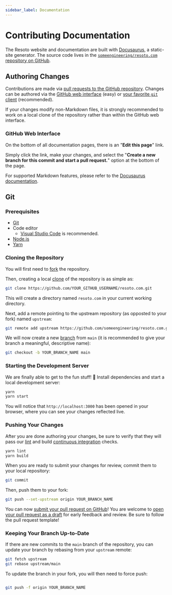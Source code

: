 ```yaml
---
sidebar_label: Documentation
---
```


# Contributing Documentation

The Resoto website and documentation are built with [Docusaurus](https://docusaurus.io), a static-site generator. The source code lives in the [`someengineering/resoto.com` repository on GitHub](https://github.com/someengineering/resoto.com).

## Authoring Changes

Contributions are made via [pull requests to the GitHub repository](https://github.com/someengineering/resoto.com/pulls). Changes can be authored via the [GitHub web interface](#github-web-interface) (easy) or [your favorite `git` client](#git) (recommended).

If your changes modify non-Markdown files, it is strongly recommended to work on a local clone of the repository rather than within the GitHub web interface.

### GitHub Web Interface

On the bottom of all documentation pages, there is an "**Edit this page**" link.

Simply click the link, make your changes, and select the "**Create a new branch for this commit and start a pull request.**" option at the bottom of the page.

For supported Markdown features, please refer to the [Docusaurus documentation](https://docusaurus.io/docs/markdown-features).

## Git

### Prerequisites

- [Git](https://git-scm.com)
- Code editor
  - [Visual Studio Code](https://code.visualstudio.com/) is recommended.
- [Node.js](https://nodejs.org)
- [Yarn](https://yarnpkg.com)

### Cloning the Repository

You will first need to [fork](https://docs.github.com/get-started/quickstart/fork-a-repo) the repository.

Then, creating a local [clone](https://docs.github.com/repositories/creating-and-managing-repositories/cloning-a-repository) of the repository is as simple as:

```bash
git clone https://github.com/YOUR_GITHUB_USERNAME/resoto.com.git
```

This will create a directory named `resoto.com` in your current working directory.

Next, add a remote pointing to the upstream repository (as opposted to your fork) named `upstream`:

```bash
git remote add upstream https://github.com/someengineering/resoto.com.git
```

We will now create a new [branch](https://git-scm.com/book/en/v2/Git-Branching-Branches-in-a-Nutshell) from `main` (it is recommended to give your branch a meaningful, descriptive name):

```bash
git checkout -b YOUR_BRANCH_NAME main
```

### Starting the Development Server

We are finally able to get to the fun stuff! 🥳 Install dependencies and start a local development server:

```bash
yarn
yarn start
```

You will notice that `http://localhost:3000` has been opened in your browser, where you can see your changes reflected live.

### Pushing Your Changes

After you are done authoring your changes, be sure to verify that they will pass our [lint](<https://en.wikipedia.org/wiki/Lint_(software)>) and build [continuous integration](https://docs.github.com/actions/automating-builds-and-tests/about-continuous-integration) checks.

```bash
yarn lint
yarn build
```

When you are ready to submit your changes for review, commit them to your local repository:

```bash
git commit
```

Then, push them to your fork:

```bash
git push --set-upstream origin YOUR_BRANCH_NAME
```

You can now [submit your pull request on GitHub](https://github.com/someengineering/resoto.com/pulls)! You are welcome to [open your pull request as a draft](https://docs.github.com/pull-requests/collaborating-with-pull-requests/proposing-changes-to-your-work-with-pull-requests/about-pull-requests#draft-pull-requests) for early feedback and review. Be sure to follow the pull request template!

### Keeping Your Branch Up-to-Date

If there are new commits to the `main` branch of the repository, you can update your branch by rebasing from your `upstream` remote:

```bash
git fetch upstream
git rebase upstream/main
```

To update the branch in your fork, you will then need to force push:

```bash

git push -f origin YOUR_BRANCH_NAME
```
